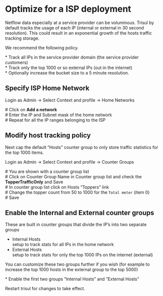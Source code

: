 # Optimize for a ISP deployment

Netflow data especially at a service provider can be voluminous. Trisul
by default tracks the usage of each IP (internal or external in 30
second resolution). This could result in an exponential growth of the
hosts traffic tracking storage.

We recommend the following policy.

\* Track all IPs in the service provider domain (the service provider
customers)  
\* Track only the top 1000 or so external IPs (out in the internet)  
\* Optionally increase the bucket size to a 5 minute resolution.

## Specify ISP Home Network

Login as Admin -\> Select Context and profile -\> Home Networks

\# Click on **Add a network**  
\# Enter the IP and Subnet mask of the home network  
\# Repeat for all the IP ranges belonging to the ISP

## Modify host tracking policy

Next cap the default “Hosts” counter group to only store traffic
statistics for the top 1000 items.

Login as Admin -\> Select Context and profile -\> Counter Groups

\# You are shown with a counter group list  
\# Click on Counter Group Name in Counter group list and check the
**TopperTrafficOnly** and Save  
\# In counter group list click on Hosts “Toppers” link  
\# Change the topper count from 50 to 1000 for the `Total meter` (item
0)  
\# Save

## Enable the Internal and External counter groups

These are built in counter groups that divide the IP’s into two separate
groups

  - Internal Hosts  
    setup to track stats for all IPs in the home network
  - External Hosts  
    setup to track stats for only the top 1000 IPs on the internet
    (external)

You can customize these two groups further if you wish (for example to
increase the top 1000 hosts in the external group to the top 5000)

\* Enable the first two groups “Internal Hosts” and “External Hosts”

Restart trisul for changes to take effect.

